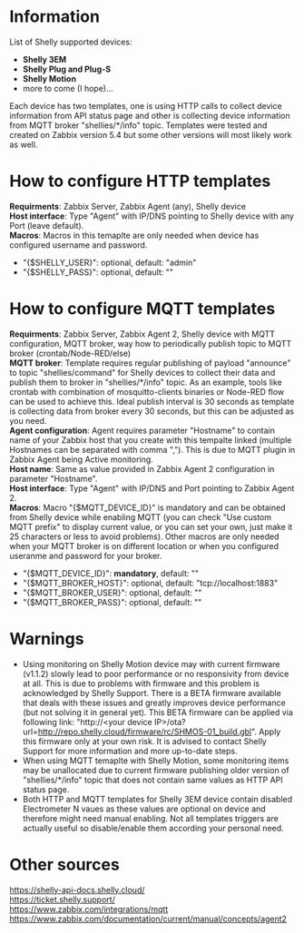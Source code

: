 # Information

List of Shelly supported devices:
- **Shelly 3EM**
- **Shelly Plug and Plug-S**
- **Shelly Motion**
- more to come (I hope)...

Each device has two templates, one is using HTTP calls to collect device information from API status page and other is collecting device information from MQTT broker "shellies/*/info" topic. Templates were tested and created on Zabbix version 5.4 but some other versions will most likely work as well.

# How to configure HTTP templates

**Requirments**: Zabbix Server, Zabbix Agent (any), Shelly device  
**Host interface**: Type "Agent" with IP/DNS pointing to Shelly device with any Port (leave default).  
**Macros**: Macros in this temaplte are only needed when device has configured username and password.
- "{$SHELLY_USER}": optional, default: "admin"
- "{$SHELLY_PASS}": optional, default: ""

# How to configure MQTT templates

**Requirments**: Zabbix Server, Zabbix Agent 2, Shelly device with MQTT configuration, MQTT broker, way how to periodically publish topic to MQTT broker (crontab/Node-RED/else)  
**MQTT broker**: Template requires regular publishing of payload "announce" to topic "shellies/command" for Shelly devices to collect their data and publish them to broker in "shellies/*/info" topic. As an example, tools like crontab with combination of mosquitto-clients binaries or Node-RED flow can be used to achieve this. Ideal publish interval is 30 seconds as template is collecting data from broker every 30 seconds, but this can be adjusted as you need.  
**Agent configuration**: Agent requires parameter "Hostname" to contain name of your Zabbix host that you create with this tempalte linked (multiple Hostnames can be separated with comma ","). This is due to MQTT plugin in Zabbix Agent being Active monitoring.  
**Host name**: Same as value provided in Zabbix Agent 2 configuration in parameter "Hostname".  
**Host interface**: Type "Agent" with IP/DNS and Port pointing to Zabbix Agent 2.  
**Macros**: Macro "{$MQTT_DEVICE_ID}" is mandatory and can be obtained from Shelly device while enabling MQTT (you can check "Use custom MQTT prefix" to display current value, or you can set your own, just make it 25 characters or less to avoid problems). Other macros are only needed when your MQTT broker is on different location or when you configured useranme and password for your broker.
- "{$MQTT_DEVICE_ID}": **mandatory**, default: ""
- "{$MQTT_BROKER_HOST}": optional, default: "tcp://localhost:1883"
- "{$MQTT_BROKER_USER}": optional, default: ""
- "{$MQTT_BROKER_PASS}": optional, default: ""

# Warnings

- Using monitoring on Shelly Motion device may with current firmware (v1.1.2) slowly lead to poor performance or no responsivity from device at all. This is due to problems with firmware and this problem is acknowledged by Shelly Support. There is a BETA firmware available that deals with these issues and greatly improves device performance (but not solving it in general yet). This BETA firmware can be applied via following link: "http://\<your device IP\>/ota?url=http://repo.shelly.cloud/firmware/rc/SHMOS-01_build.gbl". Apply this firmware only at your own risk. It is advised to contact Shelly Support for more information and more up-to-date steps.
- When using MQTT temaplte with Shelly Motion, some monitoring items may be unallocated due to current firmware publishing older version of "shellies/*/info" topic that does not contain same values as HTTP API status page.
- Both HTTP and MQTT templates for Shelly 3EM device contain disabled Electrometer N vaues as these values are optional on device and therefore might need manual enabling.
  Not all templates triggers are actually useful so disable/enable them according your personal need.

# Other sources

https://shelly-api-docs.shelly.cloud/  
https://ticket.shelly.support/  
https://www.zabbix.com/integrations/mqtt  
https://www.zabbix.com/documentation/current/manual/concepts/agent2  
